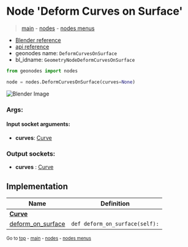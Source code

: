 # Node 'Deform Curves on Surface'

> [main](../structure.md) - [nodes](nodes.md) - [nodes menus](nodes_menus.md)

- [Blender reference](https://docs.blender.org/manual/en/latest/modeling/geometry_nodes/curve/deform_curves_on_surface.html)
- [api reference](https://docs.blender.org/api/current/bpy.types.GeometryNodeDeformCurvesOnSurface.html)
- geonodes name: `DeformCurvesOnSurface`
- bl_idname: `GeometryNodeDeformCurvesOnSurface`

```python
from geonodes import nodes

node = nodes.DeformCurvesOnSurface(curves=None)
```

![Blender Image](https://docs.blender.org/manual/en/latest/_images/node-types_GeometryNodeDeformCurvesOnSurface.webp)

### Args:

#### Input socket arguments:

- **curves**: [Curve](Curve.md)

### Output sockets:

- **curves** : [Curve](Curve.md)

## Implementation

| Name | Definition |
|------|------------|
| **[Curve](Curve.md)** |
| [deform_on_surface](Curve.md#deform_on_surface) | `def deform_on_surface(self):` |

<sub>Go to [top](#node-Deform-Curves-on-Surface) - [main](../structure.md) - [nodes](nodes.md) - [nodes menus](nodes_menus.md)</sub>

